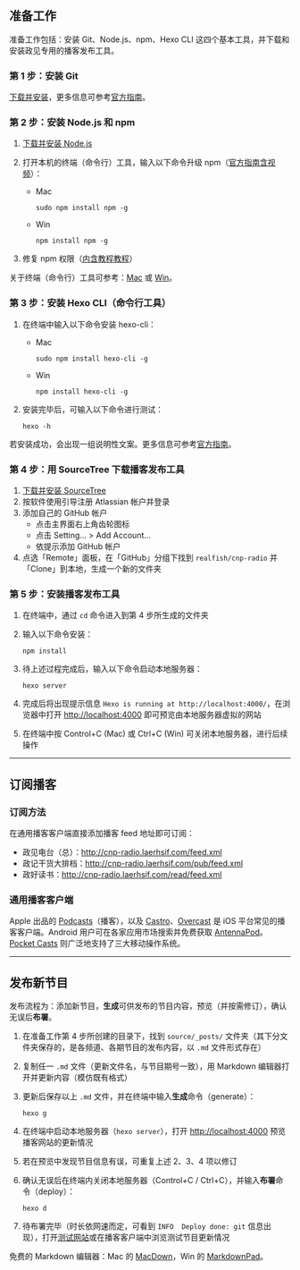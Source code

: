 ## 准备工作
准备工作包括：安装 Git、Node.js、npm、Hexo CLI 这四个基本工具，并下载和安装政见专用的播客发布工具。

### 第 1 步：安装 Git
[下载并安装][git-download]，更多信息可参考[官方指南][git-get-start]。

### 第 2 步：安装 Node.js 和 npm
1. [下载并安装 Node.js][node-download]
2. 打开本机的终端（命令行）工具，输入以下命令升级 npm（[官方指南含视频][npm-get-start]）：
	- Mac
		```shell
		sudo npm install npm -g
		```
	- Win
		```shell
		npm install npm -g
		```

3. 修复 npm 权限（[内含教程教程][fixing-npm-permissions]）

关于终端（命令行）工具可参考：[Mac][osx-terminal] 或 [Win][win-cmd]。

### 第 3 步：安装 Hexo CLI（命令行工具）
1. 在终端中输入以下命令安装 hexo-cli：
	- Mac
		```shell
		sudo npm install hexo-cli -g
		```
	- Win
		```shell
		npm install hexo-cli -g
		```

2. 安装完毕后，可输入以下命令进行测试：
	```shell
	hexo -h
	```

若安装成功，会出现一组说明性文案。更多信息可参考[官方指南][hexo-doc]。

### 第 4 步：用 SourceTree 下载播客发布工具
1. [下载并安装 SourceTree](https://www.sourcetreeapp.com)
2. 按软件使用引导注册 Atlassian 帐户并登录
3. 添加自己的 GitHub 帐户
	- 点击主界面右上角齿轮图标
	- 点击 Setting… > Add Account…
	- 依提示添加 GitHub 帐户
4. 点选「Remote」面板，在「GitHub」分组下找到 `realfish/cnp-radio` 并「Clone」到本地，生成一个新的文件夹

### 第 5 步：安装播客发布工具
1. 在终端中，通过 `cd` 命令进入到第 4 步所生成的文件夹
2. 输入以下命令安装：
	```shell
	npm install
	```

3. 待上述过程完成后，输入以下命令启动本地服务器：
	```shell
	hexo server
	```

4. 完成后将出现提示信息 `Hexo is running at http://localhost:4000/`，在浏览器中打开 <http://localhost:4000> 即可预览由本地服务器虚拟的网站
5. 在终端中按 Control+C (Mac) 或 Ctrl+C (Win) 可关闭本地服务器，进行后续操作



* * *



## 订阅播客

### 订阅方法
在通用播客客户端直接添加播客 feed 地址即可订阅：

- 政见电台（总）：<http://cnp-radio.laerhsif.com/feed.xml>
- 政记干货大排档：<http://cnp-radio.laerhsif.com/pub/feed.xml>
- 政好读书：<http://cnp-radio.laerhsif.com/read/feed.xml>

### 通用播客客户端
Apple 出品的 [Podcasts][podcasts]（播客），以及 [Castro][castro]、[Overcast][overcast] 是 iOS 平台常见的播客客户端。Android 用户可在各家应用市场搜索并免费获取 [AntennaPod][antennapod]。[Pocket Casts][pocketcasts] 则广泛地支持了三大移动操作系统。



* * *



## 发布新节目
发布流程为：添加新节目，**生成**可供发布的节目内容，预览（并按需修订），确认无误后**布署**。

1. 在准备工作第 4 步所创建的目录下，找到 `source/_posts/` 文件夹（其下分文件夹保存的，是各频道、各期节目的发布内容，以 `.md` 文件形式存在）
2. 复制任一 `.md` 文件（更新文件名，与节目期号一致），用 Markdown 编辑器打开并更新内容（模仿既有格式）
3. 更新后保存以上 `.md` 文件，并在终端中输入**生成**命令（generate）：
	```shell
	hexo g
	```

4. 在终端中启动本地服务器（`hexo server`），打开 <http://localhost:4000> 预览播客网站的更新情况
5. 若在预览中发现节目信息有误，可重复上述 2、3、4 项以修订
6. 确认无误后在终端内关闭本地服务器（Control+C / Ctrl+C），并输入**布署**命令（deploy）：
	```shell
	hexo d
	```

7. 待布署完毕（时长依网速而定，可看到 `INFO  Deploy done: git` 信息出现），打开[测试网站][cnp-radio]或在播客客户端中浏览测试节目更新情况

免费的 Markdown 编辑器：Mac 的 [MacDown][macdown]，Win 的 [MarkdownPad][markdownpad]。






[git-download]: https://git-scm.com/download
[git-get-start]: https://git-scm.com/book/en/v2/Getting-Started-Installing-Git
[node-download]: https://nodejs.org/en/download
[npm-get-start]: https://docs.npmjs.com/getting-started/installing-node
[fixing-npm-permissions]: https://docs.npmjs.com/getting-started/fixing-npm-permissions
[osx-terminal]: http://blog.teamtreehouse.com/introduction-to-the-mac-os-x-command-line
[win-cmd]: http://windows.microsoft.com/zh-cn/windows-vista/open-a-command-prompt-window
[hexo-doc]: https://hexo.io/docs/index.html
[podcasts]: https://itunes.apple.com/app/podcasts/id525463029
[castro]: http://castro.fm/
[overcast]: https://overcast.fm/
[antennapod]: http://antennapod.org/
[pocketcasts]: http://www.shiftyjelly.com/pocketcasts
[cnp-radio]: http://cnp-radio.laerhsif.com/
[macdown]: http://macdown.uranusjr.com/
[markdownpad]: http://markdownpad.com/
